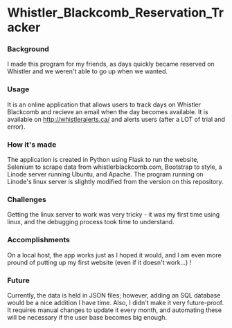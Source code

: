 # Whistler_Blackcomb_Reservation_Tracker

### Background
I made this program for my friends, as days quickly became reserved on Whistler and we weren't able to go up when we wanted. 


### Usage
It is an online application that allows users to track days on Whistler Blackcomb and recieve an email when the day becomes available.
It is available on http://whistleralerts.ca/ and alerts users (after a LOT of trial and error).

### How it's made
The application is created in Python using Flask to run the website, Selenium to scrape data from whistlerblackcomb.com, Bootstrap to style, a Linode server running Ubuntu, and Apache. The program running on Linode's linux server is slightly modified from the version on this repository.

### Challenges
Getting the linux server to work was very tricky - it was my first time using linux, and the debugging process took time to understand.

### Accomplishments
On a local host, the app works just as I hoped it would, and I am even more pround of putting up my first website (even if it doesn't work...) !

### Future
Currently, the data is held in JSON files; however, adding an SQL database would be a nice addition I have time. Also, I didn't make it very future-proof. It requires manual changes to update it every month, and automating these will be necessary if the user base becomes big enough.
